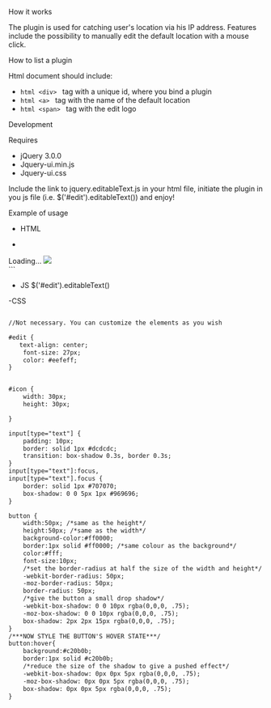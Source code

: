 How it works

The plugin is used for catching user's location via his IP address. Features include the possibility to manually edit the default location with a mouse click. 

How to list a plugin

Html document should include:
 - ```html <div> ``` tag with a unique id, where you bind a plugin 
 - ```html <a> ``` tag with the name of the default location
 - ```html <span> ``` tag with the edit logo 


Development

Requires

 - jQuery 3.0.0
 - Jquery-ui.min.js
 - Jquery-ui.css

Include the link to jquery.editableText.js in your html file, initiate the plugin in you js file (i.e. $('#edit').editableText()) and enjoy!

Example of usage

- HTML
- ```html
<div id="edit">
    <a>Loading... </a>
    <span> <img id="icon" src="path-to-your-image"/>
    </span>
</div>
```

- JS
$('#edit').editableText()

-CSS 
```html

//Not necessary. You can customize the elements as you wish

#edit {
   text-align: center;
    font-size: 27px;
    color: #eefeff;
}


#icon {
    width: 30px;
    height: 30px;

}

input[type="text"] {
    padding: 10px;
    border: solid 1px #dcdcdc;
    transition: box-shadow 0.3s, border 0.3s;
}
input[type="text"]:focus,
input[type="text"].focus {
    border: solid 1px #707070;
    box-shadow: 0 0 5px 1px #969696;
}

button {
    width:50px; /*same as the height*/
    height:50px; /*same as the width*/
    background-color:#ff0000;
    border:1px solid #ff0000; /*same colour as the background*/
    color:#fff;
    font-size:10px;
    /*set the border-radius at half the size of the width and height*/
    -webkit-border-radius: 50px;
    -moz-border-radius: 50px;
    border-radius: 50px;
    /*give the button a small drop shadow*/
    -webkit-box-shadow: 0 0 10px rgba(0,0,0, .75);
    -moz-box-shadow: 0 0 10px rgba(0,0,0, .75);
    box-shadow: 2px 2px 15px rgba(0,0,0, .75);
}
/***NOW STYLE THE BUTTON'S HOVER STATE***/
button:hover{
    background:#c20b0b;
    border:1px solid #c20b0b;
    /*reduce the size of the shadow to give a pushed effect*/
    -webkit-box-shadow: 0px 0px 5px rgba(0,0,0, .75);
    -moz-box-shadow: 0px 0px 5px rgba(0,0,0, .75);
    box-shadow: 0px 0px 5px rgba(0,0,0, .75);
}

```






